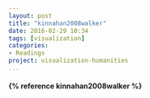 ```yaml
---
layout: post
title: "kinnahan2008walker"
date: 2016-02-29 10:34
tags: [visualization]
categories: 
- Readings
project: visualization-humanities
...
```




<h4>{% reference kinnahan2008walker %}</h4>
